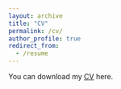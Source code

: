 ```yaml
---
layout: archive
title: "CV"
permalink: /cv/
author_profile: true
redirect_from:
  - /resume
---
```


You can download my [CV](../files/yao_cv_july_24.pdf) here.